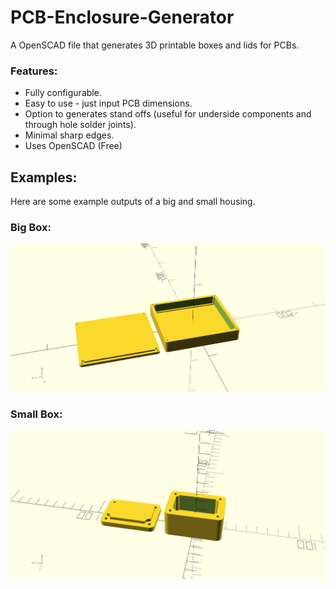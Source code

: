 # PCB-Enclosure-Generator
A OpenSCAD file that generates 3D printable boxes and lids for PCBs.

### Features:
- Fully configurable.
- Easy to use - just input PCB dimensions.
- Option to generates stand offs (useful for underside components and through hole solder joints).
- Minimal sharp edges.
- Uses OpenSCAD (Free)

## Examples:
Here are some example outputs of a big and small housing.
### Big Box:
![Example big box](/images/big_box.png)
### Small Box:
![Example small box](/images/small_box.png)
